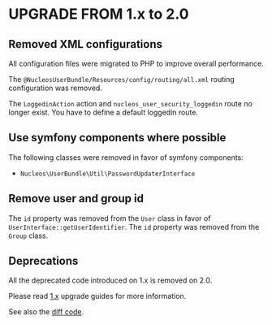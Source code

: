 UPGRADE FROM 1.x to 2.0
=======================

## Removed XML configurations

All configuration files were migrated to PHP to improve overall performance.

The `@NucleosUserBundle/Resources/config/routing/all.xml` routing configuration was removed.

The `LoggedinAction` action and `nucleos_user_security_loggedin` route no longer exist.
You have to define a default loggedin route.

## Use symfony components where possible

The following classes were removed in favor of symfony components:

- `Nucleos\UserBundle\Util\PasswordUpdaterInterface`

## Remove user and group id

The `id` property was removed from the `User` class in favor of `UserInterface::getUserIdentifier`.
The `id` property was removed from the `Group` class.

## Deprecations

All the deprecated code introduced on 1.x is removed on 2.0.

Please read [1.x](https://github.com/nucleos/NucleosUserBundle/tree/1.x) upgrade guides for more information.

See also the [diff code](https://github.com/nucleos/NucleosUserBundle/compare/1.x...2.0.0).
